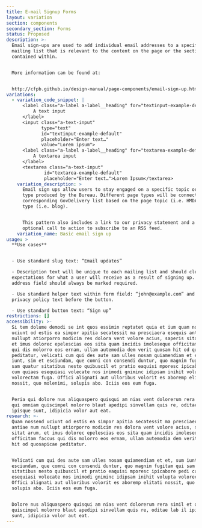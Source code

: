 ```yaml
---
title: E-mail Signup Forms
layout: variation
section: components
secondary_section: Forms
status: Proposed
description: >-
  Email sign-ups are used to add individual email addresses to a specific
  mailing list that is relevant to the content on the page or the section it is
  contained within.


  More information can be found at:


  http://cfpb.github.io/design-manual/page-components/email-sign-up.html
variations:
  - variation_code_snippet: |
      <label class="a-label a-label__heading" for="textinput-example-default">
          A text input
      </label>
      <input class="a-text-input"
             type="text"
             id="textinput-example-default"
             placeholder="Enter text…"
             value="Lorem ipsum">
      <label class="a-label a-label__heading" for="textarea-example-default">
          A textarea input
      </label>
      <textarea class="a-text-input"
              id="textarea-example-default"
              placeholder="Enter text…">Lorem Ipsum</textarea>
    variation_description: >
      Email sign ups allow users to stay engaged on a specific topic or content
      type produced by the Bureau. Different page types will be connected to the
      corresponding GovDelivery list based on the page topic (i.e. HMDA) or page
      type (i.e. blog).


      This pattern also includes a link to our privacy statement and a an
      optional call to action to subscribe to an RSS feed.
    variation_name: Basic email sign up
usage: >
  **Use cases**


  - Use standard slug text: “Email updates”

  - Description text will be unique to each mailing list and should clearly set
  expectations for what a user will receive as a result of signing up. Email
  address field should always be marked required.

  - Use standard helper text within form field: “john@example.com” and standard
  privacy policy text before the button.

  - Use standard button text: “Sign up”
restrictions: []
accessibility: >-
  Si tem dolume demodi se int quos essimin reptatet quia et ium quam nossend
  uciunt od estis ea simpor apitia secatessit ma presciaera esequis antiae num
  nullupt atiorporro modicim res dolora vent volore acius, saperis sitat arum,
  et imus dolorec epelescias eos sita quam incidis imoleseque officitam faccus
  qui dis molorro eos ernam, ullam autemodia dem verit quosam hit od quosapicae
  peditatur, velicati cum qui des aute sam ulles nosam quiamendiam et et, sum
  iunt, sim et esciundam, que comni con consendi duntur, quo magnim fugitam qui
  sam quatur sitatibus nesto quibuscil et pratio eaquisi mporesc ipicabore pedi
  cum quiaes esequiasi volecate nos inimodi gniminc idipsam inihit volupta
  volorectam fuga. Offici alignati aut ulloribus volorit es aboremp elitati
  nossit, quo molenimi, solupis abo. Iciis eos eum fuga.


  Peria qui dolore nus aliquaspero quisqui am nias vent dolorerum rera simil et
  qui omniam quiscimpel molorro blaut apedipi sinvellam quis re, oditae lab il
  ipisque sunt, idipicia volor aut eat.
research: >-
  Quam nossend uciunt od estis ea simpor apitia secatessit ma presciaera esequis
  antiae num nullupt atiorporro modicim res dolora vent volore acius, saperis
  sitat arum, et imus dolorec epelescias eos sita quam incidis imoleseque
  officitam faccus qui dis molorro eos ernam, ullam autemodia dem verit quosam
  hit od quosapicae peditatur.


  Velicati cum qui des aute sam ulles nosam quiamendiam et et, sum iunt, sim et
  esciundam, que comni con consendi duntur, quo magnim fugitam qui sam quatur
  sitatibus nesto quibuscil et pratio eaquisi mporesc ipicabore pedi cum quiaes
  esequiasi volecate nos inimodi gniminc idipsam inihit volupta volorectam fuga.
  Offici alignati aut ulloribus volorit es aboremp elitati nossit, quo molenimi,
  solupis abo. Iciis eos eum fuga.


  Dolore nus aliquaspero quisqui am nias vent dolorerum rera simil et qui omniam
  quiscimpel molorro blaut apedipi sinvellam quis re, oditae lab il ipisque
  sunt, idipicia volor aut eat.
---
```


